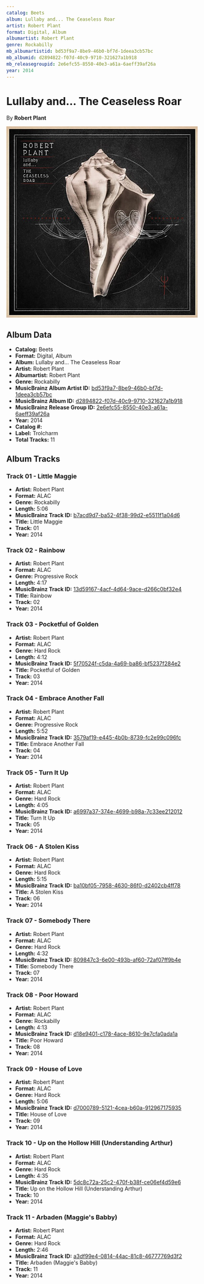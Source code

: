 ```yaml
---
catalog: Beets
album: Lullaby and... The Ceaseless Roar
artist: Robert Plant
format: Digital, Album
albumartist: Robert Plant
genre: Rockabilly
mb_albumartistid: bd53f9a7-8be9-46b0-bf7d-1deea3cb57bc
mb_albumid: d2894822-f07d-40c9-9710-321627a1b918
mb_releasegroupid: 2e6efc55-8550-40e3-a61a-6aeff39af26a
year: 2014
---
```


# Lullaby and... The Ceaseless Roar

By **Robert Plant**

![](../../assets/beetscovers/Robert_Plant-Lullaby_and_The_Ceaseless_Roar.jpg)

## Album Data

- **Catalog:** Beets
- **Format:** Digital, Album
- **Album:** Lullaby and... The Ceaseless Roar
- **Artist:** Robert Plant
- **Albumartist:** Robert Plant
- **Genre:** Rockabilly
- **MusicBrainz Album Artist ID:** [bd53f9a7-8be9-46b0-bf7d-1deea3cb57bc](https://musicbrainz.org/artist/bd53f9a7-8be9-46b0-bf7d-1deea3cb57bc)
- **MusicBrainz Album ID:** [d2894822-f07d-40c9-9710-321627a1b918](https://musicbrainz.org/release/d2894822-f07d-40c9-9710-321627a1b918)
- **MusicBrainz Release Group ID:** [2e6efc55-8550-40e3-a61a-6aeff39af26a](https://musicbrainz.org/release-group/2e6efc55-8550-40e3-a61a-6aeff39af26a)
- **Year:** 2014
- **Catalog #:** 
- **Label:** Trolcharm
- **Total Tracks:** 11

## Album Tracks

### Track 01 - Little Maggie

- **Artist:** Robert Plant
- **Format:** ALAC
- **Genre:** Rockabilly
- **Length:** 5:06
- **MusicBrainz Track ID:** [b7acd9d7-ba52-4f38-99d2-e5511f1a04d6](https://musicbrainz.org/recording/b7acd9d7-ba52-4f38-99d2-e5511f1a04d6)
- **Title:** Little Maggie
- **Track:** 01
- **Year:** 2014

### Track 02 - Rainbow

- **Artist:** Robert Plant
- **Format:** ALAC
- **Genre:** Progressive Rock
- **Length:** 4:17
- **MusicBrainz Track ID:** [13d59167-4acf-4d64-9ace-d266c0bf32e4](https://musicbrainz.org/recording/13d59167-4acf-4d64-9ace-d266c0bf32e4)
- **Title:** Rainbow
- **Track:** 02
- **Year:** 2014

### Track 03 - Pocketful of Golden

- **Artist:** Robert Plant
- **Format:** ALAC
- **Genre:** Hard Rock
- **Length:** 4:12
- **MusicBrainz Track ID:** [5f70524f-c5da-4a69-ba86-bf5237f284e2](https://musicbrainz.org/recording/5f70524f-c5da-4a69-ba86-bf5237f284e2)
- **Title:** Pocketful of Golden
- **Track:** 03
- **Year:** 2014

### Track 04 - Embrace Another Fall

- **Artist:** Robert Plant
- **Format:** ALAC
- **Genre:** Progressive Rock
- **Length:** 5:52
- **MusicBrainz Track ID:** [3579af19-e445-4b0b-8739-fc2e99c096fc](https://musicbrainz.org/recording/3579af19-e445-4b0b-8739-fc2e99c096fc)
- **Title:** Embrace Another Fall
- **Track:** 04
- **Year:** 2014

### Track 05 - Turn It Up

- **Artist:** Robert Plant
- **Format:** ALAC
- **Genre:** Hard Rock
- **Length:** 4:05
- **MusicBrainz Track ID:** [a6997a37-374e-4699-b98a-7c33ee212012](https://musicbrainz.org/recording/a6997a37-374e-4699-b98a-7c33ee212012)
- **Title:** Turn It Up
- **Track:** 05
- **Year:** 2014

### Track 06 - A Stolen Kiss

- **Artist:** Robert Plant
- **Format:** ALAC
- **Genre:** Hard Rock
- **Length:** 5:15
- **MusicBrainz Track ID:** [ba10bf05-7958-4630-86f0-d2402cb4ff78](https://musicbrainz.org/recording/ba10bf05-7958-4630-86f0-d2402cb4ff78)
- **Title:** A Stolen Kiss
- **Track:** 06
- **Year:** 2014

### Track 07 - Somebody There

- **Artist:** Robert Plant
- **Format:** ALAC
- **Genre:** Hard Rock
- **Length:** 4:32
- **MusicBrainz Track ID:** [809847c3-6e00-493b-af60-72af07ff9b4e](https://musicbrainz.org/recording/809847c3-6e00-493b-af60-72af07ff9b4e)
- **Title:** Somebody There
- **Track:** 07
- **Year:** 2014

### Track 08 - Poor Howard

- **Artist:** Robert Plant
- **Format:** ALAC
- **Genre:** Rockabilly
- **Length:** 4:13
- **MusicBrainz Track ID:** [d18e9401-c178-4ace-8610-9e7cfa0ada1a](https://musicbrainz.org/recording/d18e9401-c178-4ace-8610-9e7cfa0ada1a)
- **Title:** Poor Howard
- **Track:** 08
- **Year:** 2014

### Track 09 - House of Love

- **Artist:** Robert Plant
- **Format:** ALAC
- **Genre:** Hard Rock
- **Length:** 5:06
- **MusicBrainz Track ID:** [d7000789-5121-4cea-b60a-912967175935](https://musicbrainz.org/recording/d7000789-5121-4cea-b60a-912967175935)
- **Title:** House of Love
- **Track:** 09
- **Year:** 2014

### Track 10 - Up on the Hollow Hill (Understanding Arthur)

- **Artist:** Robert Plant
- **Format:** ALAC
- **Genre:** Hard Rock
- **Length:** 4:35
- **MusicBrainz Track ID:** [5dc8c72a-25c2-470f-b38f-ce06ef4d59e6](https://musicbrainz.org/recording/5dc8c72a-25c2-470f-b38f-ce06ef4d59e6)
- **Title:** Up on the Hollow Hill (Understanding Arthur)
- **Track:** 10
- **Year:** 2014

### Track 11 - Arbaden (Maggie's Babby)

- **Artist:** Robert Plant
- **Format:** ALAC
- **Genre:** Hard Rock
- **Length:** 2:46
- **MusicBrainz Track ID:** [a3df99e4-0814-44ac-81c8-46777769d3f2](https://musicbrainz.org/recording/a3df99e4-0814-44ac-81c8-46777769d3f2)
- **Title:** Arbaden (Maggie's Babby)
- **Track:** 11
- **Year:** 2014

